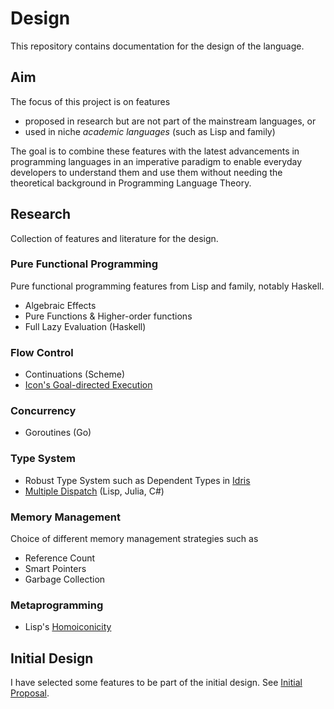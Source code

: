 # Design
This repository contains documentation for the design of the language.

## Aim
The focus of this project is on features

- proposed in research but are not part of the mainstream languages, or
- used in niche *academic languages* (such as Lisp and family)

The goal is to combine these features with the latest advancements in programming languages in an 
imperative paradigm to enable everyday developers to understand them and use them without needing 
the theoretical background in Programming Language Theory.

## Research
Collection of features and literature for the design.

### Pure Functional Programming
Pure functional programming features from Lisp and family, notably Haskell.

- Algebraic Effects
- Pure Functions & Higher-order functions
- Full Lazy Evaluation (Haskell)

### Flow Control
- Continuations (Scheme)
- [Icon's Goal-directed Execution](https://en.wikipedia.org/wiki/Icon_(programming_language)#Goal-directed_execution)

### Concurrency
- Goroutines (Go)

### Type System
- Robust Type System such as Dependent Types in [Idris](https://www.idris-lang.org/)
- [Multiple Dispatch](https://en.wikipedia.org/wiki/Multiple_dispatch) (Lisp, Julia, C#)


### Memory Management

Choice of different memory management strategies such as 
- Reference Count
- Smart Pointers
- Garbage Collection

### Metaprogramming
- Lisp's [Homoiconicity](https://en.wikipedia.org/wiki/Homoiconicity)


## Initial Design
I have selected some features to be part of the initial design. See 
[Initial Proposal](/Proposals/Initial.md).